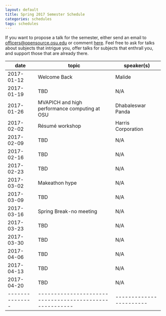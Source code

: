 ```yaml
---
layout: default
title: Spring 2017 Semester Schedule
categories: schedules
tags: schedules
---
```


If you want to propose a talk for the semester, either send an email to 
<officers@opensource.osu.edu> or comment [here](https://github.com/OSUOSC/website/issues/255).
Feel free to ask for talks about subjects that intrigue you, offer talks for subjects that
 enthrall you, and support those that are already there.

| date		| topic							| speaker(s)		|
|---------------|-------------------------------------------------------|-----------------------|
| 2017-01-12	| Welcome Back						| Malide		|
| 2017-01-19	| TBD							| N/A			|
| 2017-01-26	| MVAPICH and high performance computing at OSU		| Dhabaleswar Panda	|
| 2017-02-02	| Résumé workshop					| Harris Corporation	|
| 2017-02-09	| TBD							| N/A			|
| 2017-02-16	| TBD							| N/A			|
| 2017-02-23	| TBD							| N/A			|
| 2017-03-02	| Makeathon hype					| N/A			|
| 2017-03-09	| TBD							| N/A			|
| 2017-03-16	| Spring Break-no meeting				| N/A			|
| 2017-03-23	| TBD							| N/A			|
| 2017-03-30	| TBD							| N/A			|
| 2017-04-06	| TBD							| N/A			|
| 2017-04-13	| TBD							| N/A			|
| 2017-04-20	| TBD							| N/A			|
|---------------|-------------------------------------------------------|-----------------------|


<!-- generated by _helpers/newPost.rb -->
